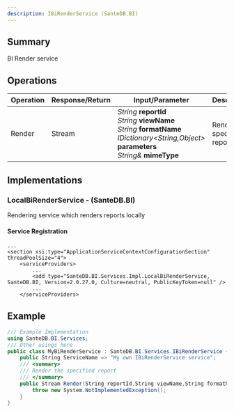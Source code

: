 ```yaml
---
description: IBiRenderService (SanteDB.BI)
---
```


## Summary
BI Render service

## Operations

|Operation|Response/Return|Input/Parameter|Description|
|-|-|-|-|
|Render|Stream|*String* **reportId**<br/>*String* **viewName**<br/>*String* **formatName**<br/>*IDictionary&lt;String,Object>* **parameters**<br/>*String&* **mimeType**|Render the specified report|

## Implementations


### LocalBiRenderService - (SanteDB.BI)
Rendering service which renders reports locally

#### Service Registration
```markup
...
<section xsi:type="ApplicationServiceContextConfigurationSection" threadPoolSize="4">
	<serviceProviders>
		...
		<add type="SanteDB.BI.Services.Impl.LocalBiRenderService, SanteDB.BI, Version=2.0.27.0, Culture=neutral, PublicKeyToken=null" />
		...
	</serviceProviders>
```
## Example
```csharp
/// Example Implementation
using SanteDB.BI.Services;
/// Other usings here
public class MyBiRenderService : SanteDB.BI.Services.IBiRenderService { 
	public String ServiceName => "My own IBiRenderService service";
	/// <summary>
	/// Render the specified report
	/// </summary>
	public Stream Render(String reportId,String viewName,String formatName,IDictionary<String,Object> parameters,String& mimeType){
		throw new System.NotImplementedException();
	}
}
```

